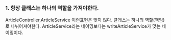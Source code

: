 ### 1. 항상 클래스는 하나의 역할을 가져야한다.
ArticleController,ArticleService 이런표현은 맞지 않다. 클래스는 하나의 역할(책임)로 나뉘어져야한다. ArticleService라는 네이밍보다는 writeArticleService가 맞는 네이밍이다.
